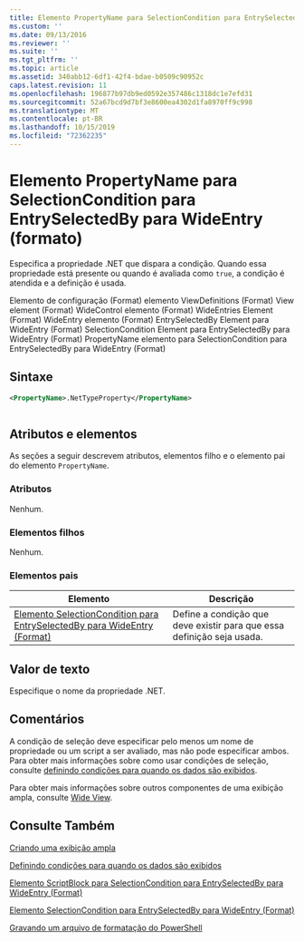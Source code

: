 ```yaml
---
title: Elemento PropertyName para SelectionCondition para EntrySelectedBy para WideEntry (Format) | Microsoft Docs
ms.custom: ''
ms.date: 09/13/2016
ms.reviewer: ''
ms.suite: ''
ms.tgt_pltfrm: ''
ms.topic: article
ms.assetid: 340abb12-6df1-42f4-bdae-b0509c90952c
caps.latest.revision: 11
ms.openlocfilehash: 196877b97db9ed0592e357486c1318dc1e7efd31
ms.sourcegitcommit: 52a67bcd9d7bf3e8600ea4302d1fa8970ff9c998
ms.translationtype: MT
ms.contentlocale: pt-BR
ms.lasthandoff: 10/15/2019
ms.locfileid: "72362235"
---
```

# <a name="propertyname-element-for-selectioncondition-for-entryselectedby-for-wideentry-format"></a>Elemento PropertyName para SelectionCondition para EntrySelectedBy para WideEntry (formato)

Especifica a propriedade .NET que dispara a condição. Quando essa propriedade está presente ou quando é avaliada como `true`, a condição é atendida e a definição é usada.

Elemento de configuração (Format) elemento ViewDefinitions (Format) View element (Format) WideControl elemento (Format) WideEntries Element (Format) WideEntry elemento (Format) EntrySelectedBy Element para WideEntry (Format) SelectionCondition Element para EntrySelectedBy para WideEntry (Format) PropertyName elemento para SelectionCondition para EntrySelectedBy para WideEntry (Format)

## <a name="syntax"></a>Sintaxe

```xml
<PropertyName>.NetTypeProperty</PropertyName>
```

```csharp

```

## <a name="attributes-and-elements"></a>Atributos e elementos

As seções a seguir descrevem atributos, elementos filho e o elemento pai do elemento `PropertyName`.

### <a name="attributes"></a>Atributos

Nenhum.

### <a name="child-elements"></a>Elementos filhos

Nenhum.

### <a name="parent-elements"></a>Elementos pais

|Elemento|Descrição|
|-------------|-----------------|
|[Elemento SelectionCondition para EntrySelectedBy para WideEntry (Format)](./selectioncondition-element-for-entryselectedby-for-widecontrol-format.md)|Define a condição que deve existir para que essa definição seja usada.|

## <a name="text-value"></a>Valor de texto

Especifique o nome da propriedade .NET.

## <a name="remarks"></a>Comentários

A condição de seleção deve especificar pelo menos um nome de propriedade ou um script a ser avaliado, mas não pode especificar ambos. Para obter mais informações sobre como usar condições de seleção, consulte [definindo condições para quando os dados são exibidos](./defining-conditions-for-displaying-data.md).

Para obter mais informações sobre outros componentes de uma exibição ampla, consulte [Wide View](./creating-a-wide-view.md).

## <a name="see-also"></a>Consulte Também

[Criando uma exibição ampla](./creating-a-wide-view.md)

[Definindo condições para quando os dados são exibidos](./defining-conditions-for-displaying-data.md)

[Elemento ScriptBlock para SelectionCondition para EntrySelectedBy para WideEntry (Format)](./scriptblock-element-for-selectioncondition-for-entryselectedby-for-widecontrol-format.md)

[Elemento SelectionCondition para EntrySelectedBy para WideEntry (Format)](./selectioncondition-element-for-entryselectedby-for-widecontrol-format.md)

[Gravando um arquivo de formatação do PowerShell](./writing-a-powershell-formatting-file.md)
